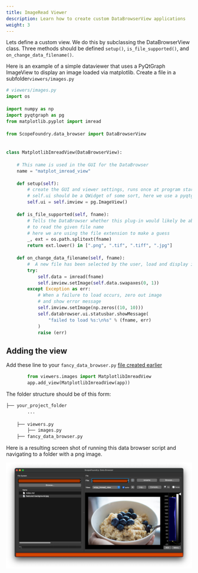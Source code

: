```yaml
---
title: ImageRead Viewer
description: Learn how to create custom DataBrowserView applications
weight: 3
---
```


Lets define a custom view. We do this by subclassing the DataBrowserView class. Three methods should be defined `setup()`, `is_file_supported()`, and `on_change_data_filename()`.

Here is an example of a simple dataviewer that uses a PyQtGraph ImageView to display an image loaded via matplotlib. Create a file in a subfolder`viewers/images.py`

```python
# viewers/images.py
import os

import numpy as np
import pyqtgraph as pg
from matplotlib.pyplot import imread

from ScopeFoundry.data_browser import DataBrowserView


class MatplotlibImreadView(DataBrowserView):

    # This name is used in the GUI for the DataBrowser
    name = "matplot_imread_view"

    def setup(self):
        # create the GUI and viewer settings, runs once at program start up
        # self.ui should be a QWidget of some sort, here we use a pyqtgraph ImageView
        self.ui = self.imview = pg.ImageView()

    def is_file_supported(self, fname):
        # Tells the DataBrowser whether this plug-in would likely be able
        # to read the given file name
        # here we are using the file extension to make a guess
        _, ext = os.path.splitext(fname)
        return ext.lower() in [".png", ".tif", ".tiff", ".jpg"]

    def on_change_data_filename(self, fname):
        #  A new file has been selected by the user, load and display it
        try:
            self.data = imread(fname)
            self.imview.setImage(self.data.swapaxes(0, 1))
        except Exception as err:
            # When a failure to load occurs, zero out image
            # and show error message
            self.imview.setImage(np.zeros((10, 10)))
            self.databrowser.ui.statusbar.showMessage(
                "failed to load %s:\n%s" % (fname, err)
            )
            raise (err)

```

## Adding the view

Add these line to your `fancy_data_browser.py` [file created earlier](../1_data-browser-app/)

```python
        from viewers.images import MatplotlibImreadView
        app.add_view(MatplotlibImreadView(app))
```

The folder structure should be of this form: 


```sh
├── your_project_folder
		...    

    ├── viewers.py
    	├── images.py    	
    ├── fancy_data_browser.py
```

Here is a resulting screen shot of running this data browser script and navigating to a folder with a png image.

![ Image of the DataBrower ](image_viewer.png)
